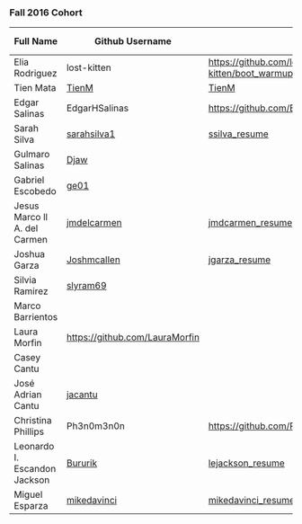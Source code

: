 ### Fall 2016 Cohort

| Full Name          				    | Github Username   | Resume URL                                | Personal Website URL              |
|-------------------------------|-------------------|-------------------------------------------|-----------------------------------|           
| Elia Rodriguez								|lost-kitten        |https://github.com/lost-kitten/boot_warmup/blob/master/week02/resume.md										|																						| 																	|
| Tien Mata											|[TienM](https://github.com/TienM)										|	[TienM](https://github.com/TienM/boot_warmup/blob/master/week02/resume.md)																					| 																	|										
| Edgar Salinas									|	EdgarHSalinas									|			https://github.com/EdgarHSalinas																			|																|
| Sarah Silva								  	|[sarahsilva1](https://github.com/sarahsilva1)				|[ssilva_resume](https://github.com/sarahsilva1/boot_warmup/blob/master/week02/resume.md)																						| 																	|
| Gulmaro Salinas								|	[Djaw](https://github.com/Djaw)	|	|	[gsalinasj.com](http://gsalinasj.com)																				| 																	|
| Gabriel Escobedo							|[ge01](https://github.com/ge01)|										|														| 	
| Jesus Marco ll A. del Carmen  |   	[jmdelcarmen](https://github.com/jmdelcarmen)  	|	 [jmdcarmen_resume](https://github.com/jmdelcarmen/boot_warmup) |[jmdcarmen](http://79.170.40.178/jmdcwebdev.co.uk/)	|
| Joshua Garza									|[Joshmcallen](https://github.com/Joshmcallen)				|[jgarza_resume](https://github.com/Joshmcallen/boot_warmup/blob/master/week02/resume.md)																						| 																	|
| Silvia Ramirez								|[slyram69](https://github.com/slyram69)|																						| 																	|
| Marco Barrientos							|										|																						| 																	|
| Laura Morfin									|https://github.com/LauraMorfin										|																						| 																	|
| Casey Cantu										|										|																						| 																	|
| José Adrian Cantu							|[jacantu](https://github.com/jacantu)|
| Christina Phillips|		Ph3n0m3n0n								|	https://github.com/Ph3n0m3n0n																					| 																	|
|Leonardo I. Escandon Jackson|   [Bururik](https://github.com/Bururik)   |   [lejackson_resume](https://github.com/Bururik/boot_warmup/blob/master/resume_10-11-2016.md)   |   Non Existent   |
| Miguel Esparza 							  	|[mikedavinci](https://github.com/mikedavinci)				|[mikedavinci_resume](http://mikedavinci.com)													

